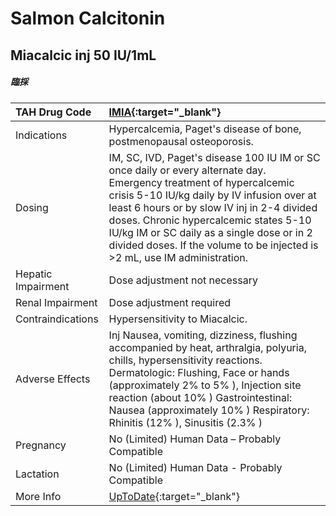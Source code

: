 # Salmon Calcitonin

## Miacalcic inj 50 IU/1mL

##### 臨採

| TAH Drug Code      | [IMIA](https://www.tahsda.org.tw/drugs/hissearch.php?drug_code=IMIA){:target="_blank"}                                                                                                                                                                                                                                                                                                 |
|:-------------------|:---------------------------------------------------------------------------------------------------------------------------------------------------------------------------------------------------------------------------------------------------------------------------------------------------------------------------------------------------------------------------------------|
| Indications        | Hypercalcemia, Paget's disease of bone, postmenopausal osteoporosis.                                                                                                                                                                                                                                                                                                                   |
| Dosing             | IM, SC, IVD, Paget's disease 100 IU IM or SC once daily or every alternate day. Emergency treatment of hypercalcemic crisis 5-10 IU/kg daily by IV infusion over at least 6 hours or by slow IV inj in 2-4 divided doses. Chronic hypercalcemic states 5-10 IU/kg IM or SC daily as a single dose or in 2 divided doses. If the volume to be injected is >2 mL, use IM administration. |
| Hepatic Impairment | Dose adjustment not necessary                                                                                                                                                                                                                                                                                                                                                          |
| Renal Impairment   | Dose adjustment required                                                                                                                                                                                                                                                                                                                                                               |
| Contraindications  | Hypersensitivity to Miacalcic.                                                                                                                                                                                                                                                                                                                                                         |
| Adverse Effects    | Inj Nausea, vomiting, dizziness, flushing accompanied by heat, arthralgia, polyuria, chills, hypersensitivity reactions. Dermatologic: Flushing, Face or hands (approximately 2% to 5% ), Injection site reaction (about 10% ) Gastrointestinal: Nausea (approximately 10% ) Respiratory: Rhinitis (12% ), Sinusitis (2.3% )                                                           |
| Pregnancy          | No (Limited) Human Data – Probably Compatible                                                                                                                                                                                                                                                                                                                                          |
| Lactation          | No (Limited) Human Data - Probably Compatible                                                                                                                                                                                                                                                                                                                                          |
| More Info          | [UpToDate](https://www.uptodate.com/contents/calcitonin-drug-information){:target="_blank"}                                                                                                                                                                                                                                                                                            |

